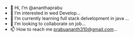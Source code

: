 - 👋 Hi, I’m @ananthaprabu
- 👀 I’m interested in wed Develop...
- 🌱 I’m currently learning full stack delvelopment in java ...
- 💞️ I’m looking to collaborate on job...
- 📫 How to reach me prabuananth310@gmail.com...

<!---
ananthaprabu/ananthaprabu is a ✨ special ✨ repository because its `README.md` (this file) appears on your GitHub profile.
You can click the Preview link to take a look at your changes.
--->
